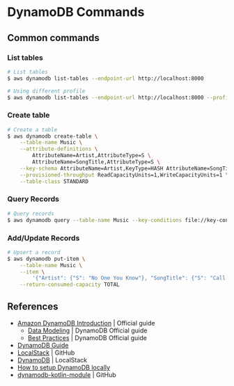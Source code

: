 # DynamoDB Commands

## Common commands

### List tables

```sh
# List tables
$ aws dynamodb list-tables --endpoint-url http://localhost:8000

# Using different profile
$ aws dynamodb list-tables --endpoint-url http://localhost:8000 --profile myprofile
```

### Create table

```sh
# Create a table
$ aws dynamodb create-table \
    --table-name Music \
    --attribute-definitions \
        AttributeName=Artist,AttributeType=S \
        AttributeName=SongTitle,AttributeType=S \
    --key-schema AttributeName=Artist,KeyType=HASH AttributeName=SongTitle,KeyType=RANGE \
    --provisioned-throughput ReadCapacityUnits=1,WriteCapacityUnits=1 \
    --table-class STANDARD
```

### Query Records

```sh
# Query records
$ aws dynamodb query --table-name Music --key-conditions file://key-conditions.json
```

### Add/Update Records

```sh
# Upsert a record
$ aws dynamodb put-item \
    --table-name Music \
    --item \
        '{"Artist": {"S": "No One You Know"}, "SongTitle": {"S": "Call Me Today"}, "AlbumTitle": {"S": "Somewhat Famous"}}' \
    --return-consumed-capacity TOTAL  
```

## References

* [Amazon DynamoDB Introduction](https://docs.aws.amazon.com/amazondynamodb/latest/developerguide/Introduction.html) | Official guide
    * [Data Modeling](https://docs.aws.amazon.com/amazondynamodb/latest/developerguide/data-modeling.html) | DynamoDB Official guide
    * [Best Practices](https://docs.aws.amazon.com/amazondynamodb/latest/developerguide/best-practices.html) | DynamoDB Official guide
* [DynamoDB Guide](https://www.dynamodbguide.com/key-concepts)
* [LocalStack](https://github.com/localstack/localstack) | GitHub
* [DynamoDB](https://docs.localstack.cloud/user-guide/aws/dynamodb/) | LocalStack
* [How to setup DynamoDB locally](https://fabiorosado.dev/blog/dynamodb-using-locally/)
* [dynamodb-kotlin-module](https://github.com/oharaandrew314/dynamodb-kotlin-module) | GitHub
